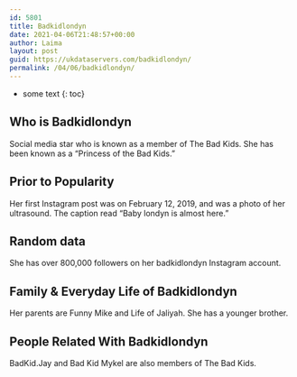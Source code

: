 ```yaml
---
id: 5801
title: Badkidlondyn
date: 2021-04-06T21:48:57+00:00
author: Laima
layout: post
guid: https://ukdataservers.com/badkidlondyn/
permalink: /04/06/badkidlondyn/
---
```


* some text
{: toc}


## Who is Badkidlondyn
                  
                  
                  
Social media star who is known as a member of The Bad Kids. She has been known as a &#8220;Princess of the Bad Kids.&#8221; 
                  
              
            
              
            
                
                
                
## Prior to Popularity
                  
                  
                  
Her first Instagram post was on February 12, 2019, and was a photo of her ultrasound. The caption read &#8220;Baby londyn is almost here.&#8221; 
                  
              
            
              
            
                
                
                
## Random data
                  
                  
                  
She has over 800,000 followers on her badkidlondyn Instagram account. 
                  
              
            
              
            
                
                
                
## Family & Everyday Life of Badkidlondyn
                  
                  
                  
Her parents are Funny Mike and Life of Jaliyah. She has a younger brother.
                  
              
            
              
            
                
                
                
## People Related With Badkidlondyn
                  
                  
                  
BadKid.Jay and Bad Kid Mykel are also members of The Bad Kids. 
                  
              
            
              
            
                
              
            
              
              
            
            
              
            
          
          
          